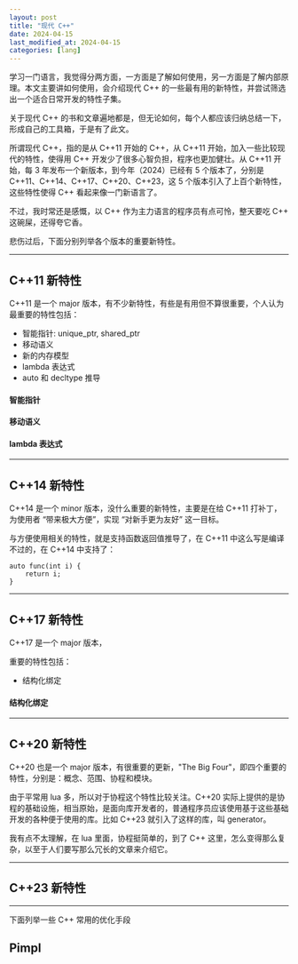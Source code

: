 ```yaml
---
layout: post
title: "现代 C++"
date: 2024-04-15
last_modified_at: 2024-04-15
categories: [lang]
---
```


学习一门语言，我觉得分两方面，一方面是了解如何使用，另一方面是了解内部原理。本文主要讲如何使用，会介绍现代 C++ 的一些最有用的新特性，并尝试筛选出一个适合日常开发的特性子集。  

关于现代 C++ 的书和文章遍地都是，但无论如何，每个人都应该归纳总结一下，形成自己的工具箱，于是有了此文。  

所谓现代 C++，指的是从 C++11 开始的 C++，从 C++11 开始，加入一些比较现代的特性，使得用 C++ 开发少了很多心智负担，程序也更加健壮。从 C++11 开始，每 3 年发布一个新版本，到今年（2024）已经有 5 个版本了，分别是 C++11、C++14、C++17、C++20、C++23，这 5 个版本引入了上百个新特性，这些特性使得 C++ 看起来像一门新语言了。   

不过，我时常还是感慨，以 C++ 作为主力语言的程序员有点可怜，整天要吃 C++ 这碗屎，还得夸它香。   

悲伤过后，下面分别列举各个版本的重要新特性。  

---

## C++11 新特性

C++11 是一个 major 版本，有不少新特性，有些是有用但不算很重要，个人认为最重要的特性包括：  

* 智能指针: unique_ptr, shared_ptr
* 移动语义
* 新的内存模型
* lambda 表达式
* auto 和 decltype 推导


#### 智能指针

#### 移动语义


#### lambda 表达式

---

## C++14 新特性
C++14 是一个 minor 版本，没什么重要的新特性，主要是在给 C++11 打补丁，为使用者 “带来极大方便”，实现 “对新手更为友好” 这一目标。 

与方便使用相关的特性，就是支持函数返回值推导了，在 C++11 中这么写是编译不过的，在 C++14 中支持了：  
```
auto func(int i) {
    return i;
}
```

---

## C++17 新特性
C++17 是一个 major 版本，

重要的特性包括：  
* 结构化绑定


#### 结构化绑定



---

## C++20 新特性
C++20 也是一个 major 版本，有很重要的更新，"The Big Four"，即四个重要的特性，分别是：概念、范围、协程和模块。  

由于平常用 lua 多，所以对于协程这个特性比较关注。C++20 实际上提供的是协程的基础设施，相当原始，是面向库开发者的，普通程序员应该使用基于这些基础开发的各种便于使用的库。比如 C++23 就引入了这样的库，叫 generator。  

我有点不太理解，在 lua 里面，协程挺简单的，到了 C++ 这里，怎么变得那么复杂，以至于人们要写那么冗长的文章来介绍它。  



---

## C++23 新特性

---


下面列举一些 C++ 常用的优化手段

## Pimpl






